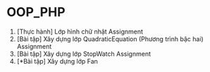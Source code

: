 # OOP_PHP

1. [Thực hành] Lớp hình chữ nhật Assignment
2. [Bài tập] Xây dựng lớp QuadraticEquation (Phương trình bậc hai) Assignment
3. [Bài tập] Xây dựng lớp StopWatch Assignment
4. [*Bài tập] Xây dựng lớp Fan